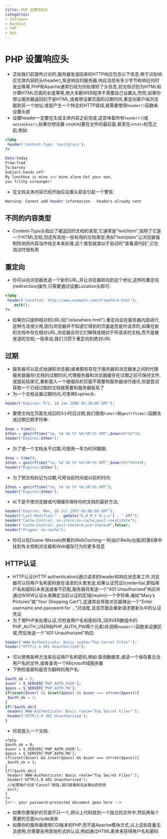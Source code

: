 ```yaml
---
title: PHP 设置响应头
categories:
- Software
- Backend
- PHP
- Web
---
```

# PHP 设置响应头

- 正如我们前面所讨论的,服务器发送回来的HTTP响应包含以下信息:用于识别响应主体内容的头(header),发送响应的服务器,响应消息有多少字节和响应何时发出等等,PHP和Apache通常已经为你处理好了头信息,将文档识别为HTML和计算HTML页面的长度等等,绝大多数WEB程序不需要自己设置头,然而,如果你想让服务器返回的不是HTML,或者想设置页面的过期时间,重定向客户端浏览器到另一个地址,或是产生一个特定的HTTP错误,就需要使用`header()`函数来设置头部
- 设置header一定要在生成主体内容之前完成,这意味着所有`header()`(或`setcookie()`,如果你想设置 cookie)要在文件的最前面,甚至在`<html>`标签之前,例如:

```php
<?php
 header('Content-Type: text/plain');
?>
    
Date:today
From:fred
To:barney
Subject:hands off!
My lunchbox is mine and mine alone.Get your own,
you filthy scrounger!
```

- 在文档主体内容已经开始后设置头部会引起一个警告:

```php
Warning: Cannot add header information - headers already sent
```

## 不同的内容类型

- Content-Type头指出了被返回的文档的类型,它通常是"text/html",指明了它是一个HTML文档,但还有其他一些有用的文档类型,例如"text/plain"让浏览器强制性地将内容当作纯文本来处理,这个类型就类似于自动的"查看源代码",它在调试时很有用

## 重定向

- 你可以向浏览器发送一个新的URL,并让浏览器转向到这个地址,这样的重定向(redirection)操作,只需要通过设置Location头即可:

```php
<?php
 header('Location: http://www,example.com/elsewhere.html');
	exit();
?>
```

- 如果你只提供相对的URL(如"/elsewhere.hmtl").重定向会在服务器内部进行,这种方法很少用,因为浏览器并不知道它得到的页面是否是所请求的,如果在新的文档中存在相对URL,浏览器会将它们解释成相对于所请求的文档,而不是被发送的文档,一般来说,我们习惯于重定向到绝对URL

## 过期

- 服务器可以显式地通知浏览器(或者那些存在于服务器和浏览器发之间的代理服务器缓存)文档的过期时间,代理服务器和浏览器缓存在过期之前可保持文件,或提前结束它,重新载入一个被缓存的页面不需要和服务器进行通讯,但是尝试获取一个已经过期的文档就需要和服务器联系了
- 为一个文档设置过期时间,可使用Expires头:

```php
header('Expires: Fri, 18 Jan 2006 05:30:00 GMT');
```

- 要使文档在页面生成后的3小时后过期,我们使用`time()`和`gmstrftime()`函数生成过期日期字符串:

```php
$now = time();
$then = gmstrftime("%a, %d %b %Y %H:%M:%S GMT",$now+60*60*3);
header("Expires:$then");
```

- 为了使一个文档永不过期,可使用一年为时间期限:

```php
$now = time();
$then = gmstrftime("%a, %d %b %Y %H:%M:%S GMT",$now+365*86440);
header("Expires:$then");
```

- 为了把文档标记为过期,可用当前时间或以前的时间:

```php
$then = gmstrftime("%a, %d %b %Y %H:%M:%S GMT");
header("Expires:$then");
```

- 以下是不使浏览器或代理缓存保存你的文档的最好方法;

```php
header("Expires: Mon, 26 Jul 1997 05:00:00 GMT");
header("Last-Modified:" . gmdate("D,d M Y H:i:s") . " GMT");
header("Cache-Control: no-store,no-cache,must-revalidate");
header("Cache-Control: post-check=0,pre-check=0",false);
header("Pragma: no-cache");
```

- 你可以在Duane Wessels所著的$Web Caching$一书(由O'Reilly出版)的第6章中找到有关控制浏览器和Web缓存行为的更多信息

## HTTP认证

- HTTP认证(HTTP authentication)通过请求的header和响应状态来工作,浏览器可以将用户名和密码放在请求的头里发送,如果认证凭证(credential,即指用户名和密码)未发送或者不匹配,服务器将发送一个"401 Unauthorized"响应并通过WWW认证头来确定当前认证的区域(realm)(一个字符串,诸如"Mary’s Pictures”或"Your Shopping Cart"),这通常会导致浏览器弹出一个"Enter username and password for ..."对话框,且该页面会重新请求更新头中的认证凭证
- 为了用PHP来处理认证,可检查用户名和密码(\$\_SERVER数组中的PHP\_AUTH\_USER和PHP\_AUTH_PW两个元素)并调用`header()`函数来设置区域,然后发送一个"401 Unauthorized"响应:

```php
header('WWW-Authenticate: Basic realm="Top Secret Files"');
header("HTTP/1.0 401 Unauthorized");
```

- 可以使用各种方法来验证用户名和密码,例如:查询数据库,或读一个保存着合法用户名的文件,或者查询一个Microsoft域服务器
- 下例检查密码是否为翻转的用户名:

```php
$auth_ok = 0;
$user = $_SERVER['PHP_AUTH_USER'];
$pass = $_SERVER['PHP_AUTH_PW'];
if(isset($user) && isset($pass) && $user === strrev($pass)){
 $auth_ok = 1;
}
if(!$auth_ok){
 header('WWW-Authenticate: Basic realm="Top Secret Files"');
 header('HTTP/1.0 401 Unauthorized');
}
```

- 将其放入一个文档:

```php+HTML
<?php
$auth_ok = 0;
$user = $_SERVER['PHP_AUTH_USER'];
$pass = $_SERVER['PHP_AUTH_PW'];
if(isset($user) && isset($pass) && $user === strrev($pass)){
 $auth_ok = 1;
}
if(!$auth_ok){
 header('WWW-Authenticate: Basic realm="Top Secret Files"');
 header('HTTP/1.0 401 Unauthorized');
 //如果用户点击"Cancel"按钮,就只能看到在此输出的信息
 exit;
}
?>
}<!-- your password-protected document goes here -->
```

- 如果你要保护的页面不只一个,把以上代码放到一个独立的文件中,然后再每个需要的页面include进来
- 如果你的服务器使用CGI版本的PHP,而不是Apache模块方式,以上这些变量无法使用,你需要采用其他形式的认证,例如通过HTML表单来获得用户名和密码